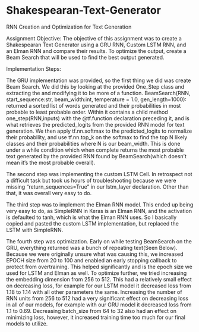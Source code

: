 # Shakespearan-Text-Generator
RNN Creation and Optimization for Text Generation

Assignment Objective:
The objective of this assignment was to create a Shakespearan Text Generator using a GRU RNN, Custom LSTM RNN, and an Elman RNN and compare their results. To optimize the output, create a Beam Search that will be used to find the best output generated.

Implementation Steps:

The GRU implementation was provided, so the first thing we did was create Beam Search. We did this by looking at the provided One_Step class and extracting the and modifying it to be more of a function. BeamSearch(RNN, start_sequence:str, beam_width:int, temperature = 1.0, gen_length=1000): returned a sorted list of words generated and their probabilities in most probable to least probable order. Within it contains a child method one_step(RNN,inputs) with the @tf.function declaration preceding it, and is what retrieves the predicted_logits from the provided RNN model for text generation. We then apply tf.nn.softmax to the predicted_logits to normalize their probability, and use tf.nn.top_k on the softmax to find the top N likely classes and their probabilities where N is our beam_width. This is done under a while condition which when complete returns the most probable text generated by the provided RNN found by BeamSearch(which doesn’t mean it’s the most probable overall).

The second step was implementing the custom LSTM Cell. In retrospect not a difficult task but took us hours of troubleshooting because we were missing “return_sequences=True” in our lstm_layer declaration. Other than that, it was overall very easy to do.

The third step was to implement the Elman RNN model. This ended up being very easy to do, as SimpleRNN in Keras is an Elman RNN, and the activation is defaulted to tanh, which is what the Elman RNN uses. So I basically copied and pasted the custom LSTM implementation, but replaced the LSTM with SimpleRNN.

The fourth step was optimization. Early on while testing BeamSearch on the GRU, everything returned was a bunch of repeating text(Seen Below). Because we were originally unsure what was causing this, we increased EPOCH size from 20 to 100 and enabled an early stopping callback to protect from overtraining. This helped significantly and is the epoch size we used for LSTM and Elman as well. To optimize further, we tried increasing the embedding dimension from 256 to 512. This had a relatively small effect on decreasing loss, for example for our LSTM model it decreased loss from 1.18 to 1.14 with all other parameters the same. Increasing the number of RNN units from 256 to 512 had a very significant effect on decreasing loss in all of our models, for example with our GRU model it decreased loss from 1.1 to 0.69. Decreasing batch_size from 64 to 32 also had an effect on minimizing loss, however, it increased training time too much for our final models to utilize.
